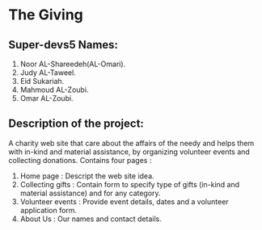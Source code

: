 # The Giving 

## Super-devs5 Names:

1. Noor AL-Shareedeh(AL-Omari).
2. Judy AL-Taweel.
3. Eid Sukariah.
4. Mahmoud AL-Zoubi.
5. Omar AL-Zoubi.


## Description of the project:

A charity web site that care about the affairs of the needy and helps them with in-kind and material assistance, by organizing volunteer events and collecting donations. Contains four pages :

1. Home page : Descript the web site idea.
2. Collecting gifts : Contain form to specify type of gifts (in-kind and material assistance) and for any category.  
3. Volunteer events : Provide event details, dates and a volunteer application form.
4. About Us : Our names and contact details. 
